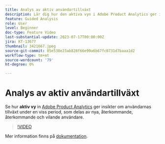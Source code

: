 ```yaml
---
title: Analys av aktiv användartillväxt
description: Lär dig hur den aktiva vyn i Adobe Product Analytics ger insikter om hur användare växer under en viss period, och hur användare delar upp sig, upprepar, returnerar och vilande.
feature: Guided Analysis
role: User
level: Beginner
doc-type: Feature Video
last-substantial-update: 2023-07-17T00:00:00Z
jira: KT-13677
thumbnail: 3421667.jpeg
source-git-commit: 05e538e23ab828f66e99a6b67fc0731d7baaa1d2
workflow-type: tm+mt
source-wordcount: '79'
ht-degree: 0%

---
```



# Analys av aktiv användartillväxt

Se hur **aktiv vy** in [Adobe Product Analytics](../../adobe-product-analytics/adobe-product-analytics-overview.md) ger insikter om användarnas tillväxt under en viss period, som delas av nya, återkommande, återkommande och vilande användare.

>[!VIDEO](https://video.tv.adobe.com/v/3421667/?learn=on)

Mer information finns på [dokumentation](https://experienceleague.adobe.com/docs/analytics-platform/using/guided-analysis/user-growth/active.html).
